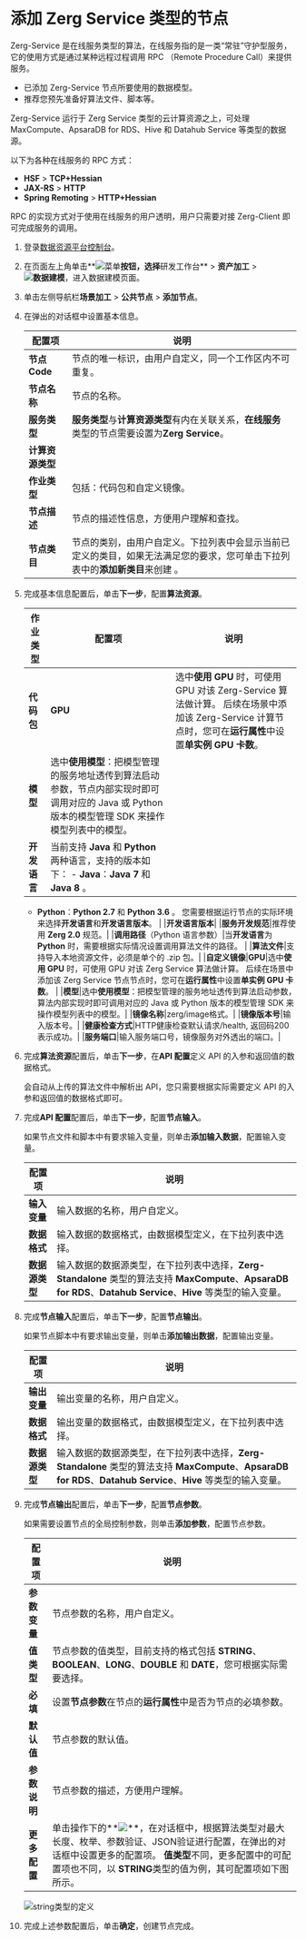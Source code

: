 # 添加 Zerg Service 类型的节点

Zerg-Service 是在线服务类型的算法，在线服务指的是一类“常驻”守护型服务， 它的使用方式是通过某种远程过程调用 RPC （Remote Procedure Call）来提供服务。

-   已添加 Zerg-Service 节点所要使用的数据模型。
-   推荐您预先准备好算法文件、脚本等。

Zerg-Service 运行于 Zerg Service 类型的云计算资源之上，可处理 MaxCompute、ApsaraDB for RDS、Hive 和 Datahub Service 等类型的数据源。

以下为各种在线服务的 RPC 方式：

-   **HSF** \> **TCP+Hessian**
-   **JAX-RS** \> **HTTP**
-   **Spring Remoting** \> **HTTP+Hessian**

RPC 的实现方式对于使用在线服务的用户透明，用户只需要对接 Zerg-Client 即可完成服务的调用。

1.  登录[数据资源平台控制台](https://dataq.console.aliyun.com)。

2.  在页面左上角单击**![菜单](https://static-aliyun-doc.oss-accelerate.aliyuncs.com/assets/img/zh-CN/6504337061/p188771.png)**按钮，选择**研发工作台** \> **资产加工** \> **![数据建模](https://static-aliyun-doc.oss-accelerate.aliyuncs.com/assets/img/zh-CN/7366900161/p208211.png)**，进入数据建模页面。

3.  单击左侧导航栏**场景加工** \> **公共节点** \> **添加节点**。

4.  在弹出的对话框中设置基本信息。

    |配置项|说明|
    |---|--|
    |**节点 Code**|节点的唯一标识，由用户自定义，同一个工作区内不可重复。|
    |**节点名称**|节点的名称。|
    |**服务类型**|**服务类型**与**计算资源类型**有内在关联关系，**在线服务** 类型的节点需要设置为**Zerg Service**。|
    |**计算资源类型**|
    |**作业类型**|包括：代码包和自定义镜像。|
    |**节点描述**|节点的描述性信息，方便用户理解和查找。|
    |**节点类目**|节点的类别，由用户自定义。下拉列表中会显示当前已定义的类目，如果无法满足您的要求，您可单击下拉列表中的**添加新类目**来创建 。|

5.  完成基本信息配置后，单击**下一步**，配置**算法资源**。

    |作业类型|配置项|说明|
    |----|---|--|
    |**代码包**|**GPU**|选中**使用 GPU** 时，可使用 GPU 对该 Zerg-Service 算法做计算。 后续在场景中添加该 Zerg-Service 计算节点时，您可在**运行属性**中设置**单实例 GPU 卡数**。 |
    |**模型**|选中**使用模型**：把模型管理的服务地址透传到算法启动参数，节点内部实现时即可调用对应的 Java 或 Python 版本的模型管理 SDK 来操作模型列表中的模型。|
    |**开发语言**|当前支持 **Java** 和 **Python** 两种语言，支持的版本如下：     -   **Java**：**Java 7** 和 **Java 8** 。
    -   **Python**：**Python 2.7** 和 **Python 3.6** 。
您需要根据运行节点的实际环境来选择**开发语言**和**开发语言版本**。 |
    |**开发语言版本**|
    |**服务开发规范**|推荐使用 **Zerg 2.0** 规范。|
    |**调用路径**（Python 语言参数）|当**开发语言**为 **Python** 时，需要根据实际情况设置调用算法文件的路径。 |
    |**算法文件**|支持导入本地资源文件，必须是单个的 .zip 包。|
    |**自定义镜像**|**GPU**|选中**使用 GPU** 时，可使用 GPU 对该 Zerg Service 算法做计算。 后续在场景中添加该 Zerg Service 节点节点时，您可在**运行属性**中设置**单实例 GPU 卡数**。 |
    |**模型**|选中**使用模型**：把模型管理的服务地址透传到算法启动参数，算法内部实现时即可调用对应的 Java 或 Python 版本的模型管理 SDK 来操作模型列表中的模型。|
    |**镜像名称**|zerg/image格式。|
    |**镜像版本号**|输入版本号。|
    |**健康检查方式**|HTTP健康检查默认请求/health, 返回码200表示成功。|
    |**服务端口**|输入服务端口号，镜像服务对外透出的端口。|

6.  完成**算法资源**配置后，单击**下一步**，在**API 配置**定义 API 的入参和返回值的数据格式。

    会自动从上传的算法文件中解析出 API，您只需要根据实际需要定义 API 的入参和返回值的数据格式即可。

7.  完成**API 配置**配置后，单击**下一步**，配置**节点输入**。

    如果节点文件和脚本中有要求输入变量，则单击**添加输入数据**，配置输入变量。

    |配置项|说明|
    |---|--|
    |**输入变量**|输入数据的名称，用户自定义。|
    |**数据格式**|输入数据的数据格式，由数据模型定义，在下拉列表中选择。|
    |**数据源类型**|输入数据的数据源类型，在下拉列表中选择，**Zerg-Standalone** 类型的算法支持 **MaxCompute**、**ApsaraDB for RDS**、**Datahub Service**、**Hive** 等类型的输入变量。|

8.  完成**节点输入**配置后，单击**下一步**，配置**节点输出**。

    如果节点脚本中有要求输出变量，则单击**添加输出数据**，配置输出变量。

    |配置项|说明|
    |---|--|
    |**输出变量**|输出变量的名称，用户自定义。|
    |**数据格式**|输出变量的数据格式，由数据模型定义，在下拉列表中选择。|
    |**数据源类型**|输入数据的数据源类型，在下拉列表中选择，**Zerg-Standalone** 类型的算法支持 **MaxCompute**、**ApsaraDB for RDS**、**Datahub Service**、**Hive** 等类型的输入变量。|

9.  完成**节点输出**配置后，单击**下一步**，配置**节点参数**。

    如果需要设置节点的全局控制参数，则单击**添加参数**，配置节点参数。

    |配置项|说明|
    |---|--|
    |**参数变量**|节点参数的名称，用户自定义。|
    |**值类型**|节点参数的值类型，目前支持的格式包括 **STRING**、**BOOLEAN**、**LONG**、**DOUBLE** 和 **DATE**，您可根据实际需要选择。|
    |**必填**|设置**节点参数**在节点的**运行属性**中是否为节点的必填参数。|
    |**默认值**|节点参数的默认值。|
    |**参数说明**|节点参数的描述，方便用户理解。|
    |**更多配置**|单击操作下的**![](https://static-aliyun-doc.oss-accelerate.aliyuncs.com/assets/img/zh-CN/3080749951/p44827.png)**，在对话框中，根据算法类型对最大长度、枚举、参数验证、JSON验证进行配置，在弹出的对话框中设置更多的配置项。 **值类型**不同，更多配置中的可配置项也不同，以 **STRING**类型的值为例，其可配置项如下图所示。 |

    ![string类型的定义](https://static-aliyun-doc.oss-accelerate.aliyuncs.com/assets/img/zh-CN/1434430161/p209106.png)

10. 完成上述参数配置后，单击**确定**，创建节点完成。


